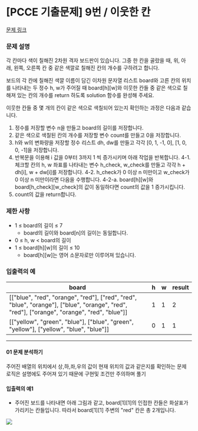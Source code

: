 # [PCCE 기출문제] 9번 / 이웃한 칸

[문제 링크](https://school.programmers.co.kr/learn/courses/30/lessons/250125?language=java)

### 문제 설명
각 칸마다 색이 칠해진 2차원 격자 보드판이 있습니다. 그중 한 칸을 골랐을 때, 위, 아래, 왼쪽, 오른쪽 칸 중 같은 색깔로 칠해진 칸의 개수를 구하려고 합니다.

보드의 각 칸에 칠해진 색깔 이름이 담긴 이차원 문자열 리스트 board와 고른 칸의 위치를 나타내는 두 정수 h, w가 주어질 때 board[h][w]와 이웃한 칸들 중 같은 색으로 칠해져 있는 칸의 개수를 return 하도록 solution 함수를 완성해 주세요.

이웃한 칸들 중 몇 개의 칸이 같은 색으로 색칠되어 있는지 확인하는 과정은 다음과 같습니다.

1. 정수를 저장할 변수 n을 만들고 board의 길이를 저장합니다.
2. 같은 색으로 색칠된 칸의 개수를 저장할 변수 count를 만들고 0을 저장합니다.
3. h와 w의 변화량을 저장할 정수 리스트 dh, dw를 만들고 각각 [0, 1, -1, 0], [1, 0, 0, -1]을 저장합니다.
4. 반복문을 이용해 i 값을 0부터 3까지 1 씩 증가시키며 아래 작업을 반복합니다.
   4-1. 체크할 칸의 h, w 좌표를 나타내는 변수 h_check, w_check를 만들고 각각 h + dh[i], w + dw[i]를 저장합니다.
   4-2. h_check가 0 이상 n 미만이고 w_check가 0 이상 n 미만이라면 다음을 수행합니다.
   4-2-a. board[h][w]와 board[h_check][w_check]의 값이 동일하다면 count의 값을 1 증가시킵니다.
5. count의 값을 return합니다.

### 제한 사항
- 1 ≤ board의 길이 ≤ 7
  - board의 길이와 board[n]의 길이는 동일합니다.
- 0 ≤ h, w < board의 길이
- 1 ≤ board[h][w]의 길이 ≤ 10
  - board[h][w]는 영어 소문자로만 이루어져 있습니다.


### 입출력의 예
| board | h   | w   |result|
|-------|-----|-----|---|
| [["blue", "red", "orange", "red"], ["red", "red", "blue", "orange"], ["blue", "orange", "red", "red"], ["orange", "orange", "red", "blue"]]    | 1   | 1   | 2|
| [["yellow", "green", "blue"], ["blue", "green", "yellow"], ["yellow", "blue", "blue"]]    | 0   | 1   |1|

___

#### 01 문제 분석하기
주어진 배열의 위치에서 상,하,좌,우의 값이 현재 위치의 값과 같은지를 확인하는 문제
로직은 설명에도 주어져 있기 때문에 구현및 조건만 주의하며 풀기

#### 입출력의 예1
- 주어진 보드를 나타내면 아래 그림과 같고, board[1][1]의 인접한 칸들은 화살표가 가리키는 칸들입니다. 따라서 board[1][1] 주변의 "red" 칸은 총 2개입니다.

![](https://grepp-programmers.s3.ap-northeast-2.amazonaws.com/files/production/cb8c0433-a307-4184-b224-6185c87dfc07/9-1.jpg)
